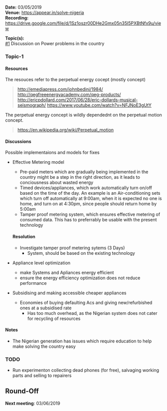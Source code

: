 **Date:** 03/05/2019  
**Venue:** https://appear.in/solve-nigeria  
**Recording:** https://drive.google.com/file/d/1Sz1oszr00DHe2Gmx05n35I5PXBtNfx9u/view  
  
**Topic(s):**  
[#1](#Topic-1) Discussion on Power problems in the country  

### Topic-1  

#### Resources  
The resouces refer to the perpetual energy cocept (mostly concept)  
> http://emediapress.com/johnbedini/1984/
http://qegfreeenergyacademy.com/qeg-products/
http://ericpdollard.com/2017/06/28/eric-dollards-musical-seismograph/
https://www.youtube.com/watch?v=NFJNoE3gUtY
  
The perpetual energy concept is wildly dependednt on the perpetual motion concept.  
> https://en.wikipedia.org/wiki/Perpetual_motion

#### Discussions
Possible implementaions and models for fixes  
  

- Effective Metering model
    - Pre-paid meters which are gradually being implemented in the country might be a step in the right direction, as it leads to conciousness about wasted energy
    - Timed devices/appliances, which work automatically turn on/off based on the time of the day. An example is an Air-conditioning sets which turn off 
    automatically at 9:00am, when it is expected no one is home, and turn on at 4:30pm, since people should return home by 5:00am
    - Tamper proof metering system, which ensures effective metering of consumed data. This has to preferrably be usable with the present technology

  #### Resolution  
  - Investigate tamper proof metering sytems (3 Days)
    - System, should be based on the existing technology
  
- Appliance level optimization
   - make Systems and Apliances energy efficient
   - ensure the energy efficiency optimization does not reduce performance

- Subsidising and making accessible cheaper appliances
   - Economies of buying defaulting Acs and giving new/refurbished ones at a subsidised rate
     - Has too much overhead, as the Nigerian system does not cater for recycling of resources
   
#### Notes
- The Nigerian generation has issues which require education to help make solving the country easy

### TODO
- Run experimenton collecting dead phones (for free), salvaging working parts and selling to repairers  
  
## Round-Off
**Next meeting**: 03/06/2019

